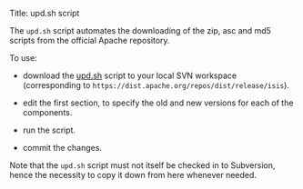 Title: upd.sh script

[//]: # (content copied to _user-guide_xxx)

The `upd.sh` script automates the downloading of the zip, asc and md5 scripts from the official Apache repository.

To use:

* download the [upd.sh](./resources/upd.sh) script to your local SVN workspace (corresponding to `https://dist.apache.org/repos/dist/release/isis`).  

* edit the first section, to specify the old and new versions for each of the components.

* run the script.

* commit the changes.

Note that the `upd.sh` script must not itself be checked in to Subversion, hence the necessity to copy it down from here whenever needed.

